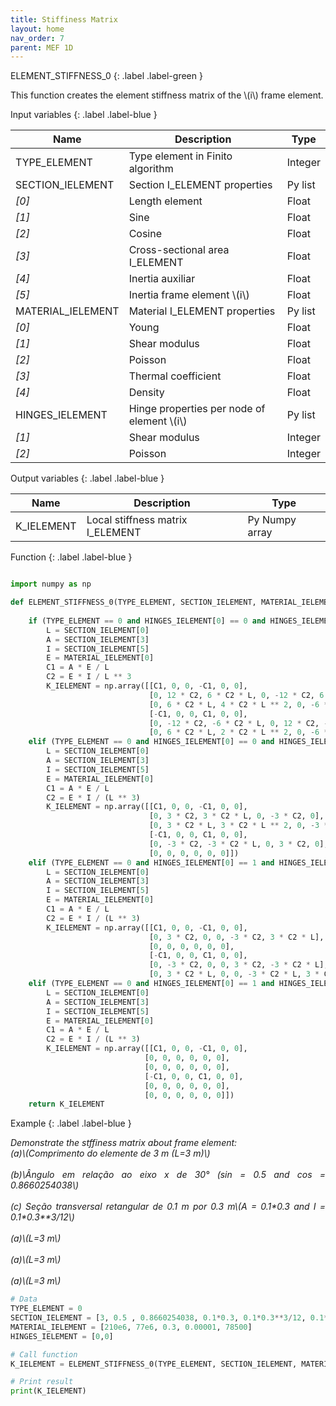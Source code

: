 ```yaml
---
title: Stiffiness Matrix
layout: home
nav_order: 7
parent: MEF 1D
---
```


<!--Don't delete this script-->
<script src = "https://polyfill.io/v3/polyfill.min.js?features=es6"></script>
<script id = "MathJax-script" async src="https://cdn.jsdelivr.net/npm/mathjax@3/es5/tex-mml-chtml.js"></script>
<!--Don't delete this script-->

ELEMENT_STIFFNESS_0
{: .label .label-green }

<p align = "justify">
This function creates the element stiffness matrix of the \(i\) frame element.
</p>

Input variables
{: .label .label-blue }

<table style = "width:100%">
    <thead>
      <tr>
        <th>Name</th>
        <th>Description</th>
        <th>Type</th>
      </tr>
    </thead>
    <tr>
        <td>TYPE_ELEMENT</td>
        <td>Type element in Finito algorithm</td>
        <td>Integer</td>
    </tr>
    <tr>
        <td>SECTION_IELEMENT</td>
        <td>Section I_ELEMENT properties</td>
        <td>Py list</td>
    </tr>  
    <tr>
        <td><i>[0]</i></td>
        <td>Length element</td>
        <td>Float</td>
    </tr>  
    <tr>
        <td><i>[1]</i></td>
        <td>Sine</td>
        <td>Float</td>
    </tr>
    <tr>
        <td><i>[2]</i></td>
        <td>Cosine</td>
        <td>Float</td>
    </tr>  
    <tr>
        <td><i>[3]</i></td>
        <td>Cross-sectional area I_ELEMENT </td>
        <td>Float</td>
    </tr>
    <tr>
        <td><i>[4]</i></td>
        <td>Inertia auxiliar</td>
        <td>Float</td>
    </tr>
    <tr>
        <td><i>[5]</i></td>
        <td>Inertia frame element \(i\) </td>
        <td>Float</td>
    </tr>        
    <tr>
        <td>MATERIAL_IELEMENT</td>
        <td>Material I_ELEMENT properties</td>
        <td>Py list</td>
    </tr>  
    <tr>
        <td><i>[0]</i></td>
        <td>Young</td>
        <td>Float</td>
    </tr>  
    <tr>
        <td><i>[1]</i></td>
        <td>Shear modulus</td>
        <td>Float</td>
    </tr>
    <tr>
        <td><i>[2]</i></td>
        <td>Poisson</td>
        <td>Float</td>
    </tr>  
    <tr>
        <td><i>[3]</i></td>
        <td>Thermal coefficient</td>
        <td>Float</td>
    </tr>
    <tr>
        <td><i>[4]</i></td>
        <td>Density</td>
        <td>Float</td>
    </tr>
    <tr>
        <td>HINGES_IELEMENT</td>
        <td>Hinge properties per node of element \(i\)</td>
        <td>Py list</td>
    </tr>  
    <tr>
        <td><i>[1]</i></td>
        <td>Shear modulus</td>
        <td>Integer</td>
    </tr>
    <tr>
        <td><i>[2]</i></td>
        <td>Poisson</td>
        <td>Integer</td>
    </tr>
</table>

Output variables
{: .label .label-blue }
<table style = "width:100%">
    <thead>
      <tr>
        <th>Name</th>
        <th>Description</th>
        <th>Type</th>
      </tr>
    </thead>
    <tr>
        <td>K_IELEMENT</td>
        <td>Local stiffness matrix I_ELEMENT</td>
        <td>Py Numpy array</td>
    </tr>
</table>

Function
{: .label .label-blue }

``` python

import numpy as np

def ELEMENT_STIFFNESS_0(TYPE_ELEMENT, SECTION_IELEMENT, MATERIAL_IELEMENT, HINGES_IELEMENT):
  
    if (TYPE_ELEMENT == 0 and HINGES_IELEMENT[0] == 0 and HINGES_IELEMENT[1] == 0):
        L = SECTION_IELEMENT[0]
        A = SECTION_IELEMENT[3]
        I = SECTION_IELEMENT[5]
        E = MATERIAL_IELEMENT[0]
        C1 = A * E / L
        C2 = E * I / L ** 3
        K_IELEMENT = np.array([[C1, 0, 0, -C1, 0, 0],
                               [0, 12 * C2, 6 * C2 * L, 0, -12 * C2, 6 * C2 * L],
                               [0, 6 * C2 * L, 4 * C2 * L ** 2, 0, -6 * C2 * L, 2 * C2 * L ** 2],
                               [-C1, 0, 0, C1, 0, 0],
                               [0, -12 * C2, -6 * C2 * L, 0, 12 * C2, -6 * C2 * L],
                               [0, 6 * C2 * L, 2 * C2 * L ** 2, 0, -6 * C2 * L, 4 * C2 * L **2]])
    elif (TYPE_ELEMENT == 0 and HINGES_IELEMENT[0] == 0 and HINGES_IELEMENT[1] == 1):
        L = SECTION_IELEMENT[0]
        A = SECTION_IELEMENT[3]
        I = SECTION_IELEMENT[5]
        E = MATERIAL_IELEMENT[0]
        C1 = A * E / L
        C2 = E * I / (L ** 3)
        K_IELEMENT = np.array([[C1, 0, 0, -C1, 0, 0],
                               [0, 3 * C2, 3 * C2 * L, 0, -3 * C2, 0],
                               [0, 3 * C2 * L, 3 * C2 * L ** 2, 0, -3 * C2 * L, 0],
                               [-C1, 0, 0, C1, 0, 0],
                               [0, -3 * C2, -3 * C2 * L, 0, 3 * C2, 0],
                               [0, 0, 0, 0, 0, 0]])    
    elif (TYPE_ELEMENT == 0 and HINGES_IELEMENT[0] == 1 and HINGES_IELEMENT[1] == 0):
        L = SECTION_IELEMENT[0]
        A = SECTION_IELEMENT[3]
        I = SECTION_IELEMENT[5]
        E = MATERIAL_IELEMENT[0]
        C1 = A * E / L
        C2 = E * I / (L ** 3)
        K_IELEMENT = np.array([[C1, 0, 0, -C1, 0, 0],
                               [0, 3 * C2, 0, 0, -3 * C2, 3 * C2 * L],
                               [0, 0, 0, 0, 0, 0],
                               [-C1, 0, 0, C1, 0, 0],
                               [0, -3 * C2, 0, 0, 3 * C2, -3 * C2 * L],
                               [0, 3 * C2 * L, 0, 0, -3 * C2 * L, 3 * C2 * L **2]])     
    elif (TYPE_ELEMENT == 0 and HINGES_IELEMENT[0] == 1 and HINGES_IELEMENT[1] == 1):
        L = SECTION_IELEMENT[0]
        A = SECTION_IELEMENT[3]
        I = SECTION_IELEMENT[5]
        E = MATERIAL_IELEMENT[0]
        C1 = A * E / L
        C2 = E * I / (L ** 3)
        K_IELEMENT = np.array([[C1, 0, 0, -C1, 0, 0],
                              [0, 0, 0, 0, 0, 0],
                              [0, 0, 0, 0, 0, 0],
                              [-C1, 0, 0, C1, 0, 0],
                              [0, 0, 0, 0, 0, 0],
                              [0, 0, 0, 0, 0, 0]])
    return K_IELEMENT

```

Example
{: .label .label-blue }

<p align = "justify"><i>Demonstrate the stffiness matrix about frame element:
<br>(a)\(Comprimento do elemente de 3 m (L=3 m)\)</br>
<br>(b)\Ângulo em relação ao eixo x de 30°  (sin = 0.5 and cos = 0.8660254038\)</br>
<br>(c) Seção transversal retangular de 0.1 m por 0.3 m\(A = 0.1*0.3 and I = 0.1*0.3**3/12\)</br>
<br>(a)\(L=3 m\)</br>
<br>(a)\(L=3 m\)</br>
<br>(a)\(L=3 m\)</br>

</i></p>

```python
# Data
TYPE_ELEMENT = 0
SECTION_IELEMENT = [3, 0.5 , 0.8660254038, 0.1*0.3, 0.1*0.3**3/12, 0.1*0.3**3/12]
MATERIAL_IELEMENT = [210e6, 77e6, 0.3, 0.00001, 78500]
HINGES_IELEMENT = [0,0]

# Call function
K_IELEMENT = ELEMENT_STIFFNESS_0(TYPE_ELEMENT, SECTION_IELEMENT, MATERIAL_IELEMENT, HINGES_IELEMENT)

# Print result
print(K_IELEMENT)
```

```shell


```